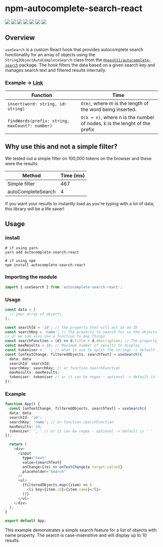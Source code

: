 # npm-autocomplete-search-react

<p>
<img src="https://img.shields.io/pypi/wheel/pip?color=green&label=es6"/>
<img src="https://img.shields.io/pypi/wheel/pip?color=green&label=React"/>
<img src="https://img.shields.io/pypi/wheel/pip?color=green&label=React-Native"/>

<img src="https://img.shields.io/bundlephobia/min/autocomplete-search-react/0.2.0"/>
<img src="https://img.shields.io/bundlephobia/minzip/autocomplete-search-react/0.2.0"/>
<img src="https://img.shields.io/npm/v/autocomplete-search-react"/>

<img src="https://img.shields.io/twitter/follow/IGrowNeo?style=social"/>

</p>

## Overview

`useSearch` is a custom React hook that provides autocomplete search functionality for an array of objects using the `String2ObjectAutoCompleteSearch` class from the [`@neosh11/autocomplete-search`](https://github.com/neosh11/npm-autocomplete) package. The hook filters the data based on a given search key and manages search text and filtered results internally.

### Example -> [Link](http://neosh11.github.io/Linker/)

| Function                                       | Time                                                                      |
| ---------------------------------------------- | ------------------------------------------------------------------------- |
| `insert(word: string, id: string)`             | `O(m)`, where m is the length of the word being inserted.                 |
| `findWords(prefix: string, maxCount?: number)` | `O(k + n)`, where n is the number of nodes, k is the lenght of the prefix |

## Why use this and not a simple filter?

We tested out a simple filter on 100,000 tokens on the browser and these were the results:

| Method             | Time (ms) |
| ------------------ | --------- |
| Simple filter      | 467       |
| autoCompleteSearch | 4         |

If you want your results to instantly load as you're typing with a lot of data, this library will be a life saver!

## Usage

### install

```
# if using yarn
yarn add autocomplete-search-react

# if using npm
npm install autocomplete-search-react
```

### Importing the module

```ts
import { useSearch } from 'autocomplete-search-react';
```

### Usage

```ts
const data = [
  // your array of objects
];

const searchId = 'id'; // the property that will act as an ID
const searchKey = 'name'; // The property to search for in the objects
// or we can also use a function to map things
const searchFunction = (d) => d.title + d.description; // The property to search for in the objects
const maxResults = 10; // Maximum number of results to display
const tokeniser = ' '; // what to use to split the strings -> default is ' ', can be a RegExp
const [onTextChange, filteredObjects, searchText] = useSearch({
  data: data
  searchId: searchId;
  searchKey: searchKey; // or function searchFunction
  maxResults: maxResults;
  tokenizer: tokeniser // or it can be regex - optional -> default is ' '
});
```

### Example

```ts
function App() {
  const [onTextChange, filteredObjects, searchText] = useSearch({
  data: data
  searchId: 'id';
  searchKey: 'name'; // or function searchFunction
  maxResults: 10;
  tokenizer: ', ' // or it can be regex - optional -> default is ' '
});

  return (
    <div>
      <input
        type="text"
        value={searchText}
        onChange={(e) => onTextChange(e.target.value)}
        placeholder="Search"
      />
      <ul>
        {filteredObjects.map((item) => (
          <li key={item.id}>{item.name}</li>
        ))}
      </ul>
    </div>
  );
}

export default App;
```

This example demonstrates a simple search feature for a list of objects with name property. The search is case-insensitive and will display up to 10 results.
